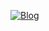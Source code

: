 [![Blog](https://img.shields.io/badge/LinkedIn-0077B5?style=for-the-badge&logo=linkedin&logoColor=white)](https://www.linkedin.com/in/relvinhasmatheus/)
